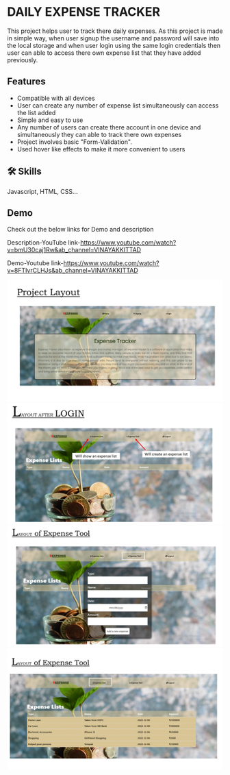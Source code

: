 
# DAILY EXPENSE TRACKER

This project helps user to track there daily expenses. As this project is made in simple way, when user signup the username and password will save into the local storage and when user login using the same login credentials then user can able to access there own expense list that they have added previously. 


## Features

- Compatible with all devices
- User can create any number of expense list simultaneously can access the list added
- Simple and easy to use
- Any number of users can create there account in one device and simultaneously they can able to track there own expenses
- Project involves basic "Form-Validation".
- Used hover like effects to make it more convenient to users
  


## 🛠 Skills
Javascript, HTML, CSS...


## Demo

Check out the below links for Demo and description

Description-YouTube link-https://www.youtube.com/watch?v=bmU30caj1Rw&ab_channel=VINAYAKKITTAD

Demo-Youtube link-https://www.youtube.com/watch?v=8FTIvrCLHJs&ab_channel=VINAYAKKITTAD

<img src="/Slide4.GIF">
<img src="/Slide5.GIF">
<img src="/Slide6.GIF">
<img src="/Slide7.GIF">


